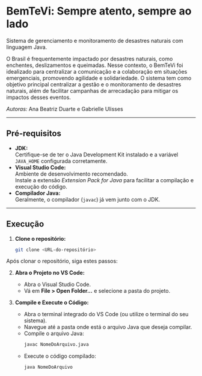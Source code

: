 # BemTeVi: Sempre atento, sempre ao lado

Sistema de gerenciamento e monitoramento de desastres naturais com linguagem Java.

O Brasil é frequentemente impactado por desastres naturais, como enchentes, deslizamentos e queimadas. Nesse contexto, o BemTeVi foi idealizado para centralizar a comunicação e a colaboração em situações emergenciais, promovendo agilidade e solidariedade. O sistema tem como objetivo principal centralizar a gestão e o monitoramento de desastres naturais, além de facilitar campanhas de arrecadação para mitigar os impactos desses eventos.

*Autoras:*
Ana Beatriz Duarte e Gabrielle Ulisses

---
 ## Pré-requisitos

- **JDK:**  
  Certifique-se de ter o Java Development Kit instalado e a variável `JAVA_HOME` configurada corretamente.
- **Visual Studio Code:**  
  Ambiente de desenvolvimento recomendado.  
  Instale a extensão _Extension Pack for Java_ para facilitar a compilação e execução do código.
- **Compilador Java:**  
  Geralmente, o compilador (`javac`) já vem junto com o JDK.

---
## Execução

1. **Clone o repositório:**

   ```bash
   git clone <URL-do-repositório>

Após clonar o repositório, siga estes passos:

2. **Abra o Projeto no VS Code:**

   - Abra o Visual Studio Code.
   - Vá em **File > Open Folder...** e selecione a pasta do projeto.

3. **Compile e Execute o Código:**

   - Abra o terminal integrado do VS Code (ou utilize o terminal do seu sistema).
   - Navegue até a pasta onde está o arquivo Java que deseja compilar.
   - Compile o arquivo Java:
     ```bash
     javac NomeDoArquivo.java
     ```
   - Execute o código compilado:
     ```bash
     java NomeDoArquivo
     ```
